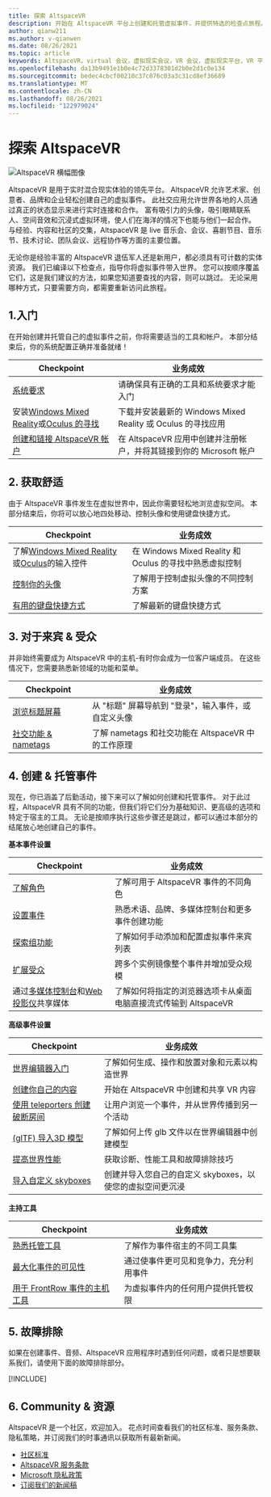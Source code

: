 ```yaml
---
title: 探索 AltspaceVR
description: 开始在 AltspaceVR 平台上创建和托管虚拟事件，并提供特选的检查点旅程。
author: qianw211
ms.author: v-qianwen
ms.date: 08/26/2021
ms.topic: article
keywords: AltspaceVR，virtual 会议，虚拟现实会议，VR 会议，虚拟现实平台，VR 平台，沉浸式虚拟事件，沉浸式 VR 事件，虚拟现实事件，VR 事件，VR 世界大楼，沉浸式 VR 体验，，社会 VR，社会 VR 平台，VR 事件托管，社交虚拟现实，虚拟现实事件托管
ms.openlocfilehash: da13b9491e1b0e4c72d3378301d2b0e2d1c0e134
ms.sourcegitcommit: bedec4cbcf00210c37c076c03a3c31cd8ef36689
ms.translationtype: MT
ms.contentlocale: zh-CN
ms.lasthandoff: 08/26/2021
ms.locfileid: "122979024"
---
```

# <a name="exploring-altspacevr"></a>探索 AltspaceVR

![AltspaceVR 横幅图像](images/altspace-vr-banner.png)

AltspaceVR 是用于实时混合现实体验的领先平台。 AltspaceVR 允许艺术家、创意者、品牌和企业轻松创建自己的虚拟事件。 此社交应用允许世界各地的人员通过真正的状态显示来进行实时连接和合作。 富有吸引力的头像，吸引眼睛联系人、空间音效和沉浸式虚拟环境，使人们在海洋的情况下也能与他们一起合作。 与经验、内容和社区的交集，AltspaceVR 是 live 音乐会、会议、喜剧节目、音乐节、技术讨论、团队会议、远程协作等方面的主要位置。  

无论你是经验丰富的 AltspaceVR 退伍军人还是新用户，都必须具有可计数的实体资源。 我们已编译以下检查点，指导你将虚拟事件带入世界。 您可以按顺序覆盖它们，这是我们建议的方法，如果您知道要查找的内容，则可以跳过。 无论采用哪种方式，只要需要方向，都需要重新访问此旅程。

## <a name="1-getting-started"></a>1.入门

在开始创建并托管自己的虚拟事件之前，你将需要适当的工具和帐户。 本部分结束后，你的系统配置正确并准备就绪！

|  Checkpoint  |  业务成效  |
| --- | --- |
| [系统要求](getting-started/system-requirements.md) | 请确保具有正确的工具和系统要求才能入门 |
| 安装[Windows Mixed Reality](getting-started/wmr-installation.md)或[Oculus 的寻找](getting-started/oculus-installation.md)| 下载并安装最新的 Windows Mixed Reality 或 Oculus 的寻找应用 |
| [创建和链接 AltspaceVR 帐户](getting-started/creating-and-linking-accounts.md) | 在 AltspaceVR 应用中创建并注册帐户，并将其链接到你的 Microsoft 帐户|

## <a name="2-getting-comfortable"></a>2. 获取舒适

由于 AltspaceVR 事件发生在虚拟世界中，因此你需要轻松地浏览虚拟空间。 本部分结束后，你将可以放心地四处移动、控制头像和使用键盘快捷方式。

|  Checkpoint  |  业务成效  |
| --- | --- |
| 了解[Windows Mixed Reality](getting-started/wmr-controls.md)或[Oculus](getting-started/oculus-controls.md)的输入控件 | 在 Windows Mixed Reality 和 Oculus 的寻找中熟悉虚拟控制 |
| [控制你的头像](getting-started/avatar-controls.md) | 了解用于控制虚拟头像的不同控制方案 |
| [有用的键盘快捷方式](getting-started/keyboard-shortcuts.md) | 了解最新的键盘快捷方式 |

## <a name="3-for-guests--audiences"></a>3. 对于来宾 & 受众

并非始终需要成为 AltspaceVR 中的主机-有时你会成为一位客户端成员。 在这些情况下，您需要熟悉新领域的功能和菜单。

|  Checkpoint  |  业务成效  |
| --- | --- |
| [浏览标题屏幕](community/exploring-title-screen.md) | 从 "标题" 屏幕导航到 "登录"，输入事件，或自定义头像 |
| [社交功能 & nametags](faqs/nametags.md) | 了解 nametags 和社交功能在 AltspaceVR 中的工作原理 |

## <a name="4-creating--hosting-events"></a>4. 创建 & 托管事件

现在，你已涵盖了后勤活动，接下来可以了解如何创建和托管事件。 对于此过程，AltspaceVR 具有不同的功能，但我们将它们分为基础知识、更高级的选项和特定于宿主的工具。 无论是按顺序执行这些步骤还是跳过，都可以通过本部分的结尾放心地创建自己的事件。

**基本事件设置**

|  Checkpoint  |  业务成效  |
| --- | --- |
| [了解角色](getting-started/roles.md) | 了解可用于 AltspaceVR 事件的不同角色 |
| [设置事件](tutorials/creating-an-event.md) | 熟悉术语、品牌、多媒体控制台和更多事件创建功能 |
| [探索组功能](tutorials/group-features.md) | 了解如何手动添加和配置虚拟事件来宾列表 |
| [扩展受众](faqs/scaling-audiences.md) | 跨多个实例镜像整个事件并增加受众规模 |
| 通过[多媒体控制台](tutorials/multimedia-console.md)和[Web 投影仪](tutorials/web-projector-streaming.md)共享媒体 | 了解如何将指定的浏览器选项卡从桌面电脑直接流式传输到 AltspaceVR |

**高级事件设置**

|  Checkpoint  |  业务成效  |
| --- | --- |
| [世界编辑器入门](world-building/world-editor-getting-started.md) | 了解如何生成、操作和放置对象和元素以构造世界 |
| [创建你自己的内容](community/creating-content.md) | 开始在 AltspaceVR 中创建和共享 VR 内容 |
| [使用 teleporters 创建破断房间](tutorials/teleporting.md) | 让用户浏览一个事件，并从世界传播到另一个活动 |
| [ (glTF) 导入3D 模型 ](world-building/importing-models.md) | 了解如何上传 glb 文件以在世界编辑器中创建模型 |
| [提高世界性能](world-building/improving-performance.md) | 获取诊断、性能工具和故障排除技巧 |
| [导入自定义 skyboxes](world-building/uploading-custom-skyboxes.md) | 创建并导入您自己的自定义 skyboxes，以使您的虚拟空间更沉浸 |

**主持工具**

|  Checkpoint  |  业务成效  |
| --- | --- |
| [熟悉托管工具](tutorials/host-tools-overview.md) | 了解作为事件宿主的不同工具集 |
| [最大化事件的可见性](tutorials/main-events.md) | 通过使事件更可见和竞争力，充分利用事件 |
| [用于 FrontRow 事件的主机工具](tutorials/host-tools-for-events.md) | 为虚拟事件内的任何用户提供托管权限 |

## <a name="5-troubleshooting"></a>5. 故障排除

如果在创建事件、音频、AltspaceVR 应用程序时遇到任何问题，或者只是想要联系我们，请使用下面的故障排除部分。 

[!INCLUDE[](includes/troubleshooting.md)]

## <a name="6-community--resources"></a>6. Community & 资源

AltspaceVR 是一个社区，欢迎加入。 花点时间查看我们的社区标准、服务条款、隐私策略，并订阅我们的时事通讯以获取所有最新新闻。

* [社区标准](community/community-standards.md)
* [AltspaceVR 服务条款](community/terms-of-service.md)
* [Microsoft 隐私政策](https://privacy.microsoft.com/privacystatement)
* [订阅我们的新闻稿](community/newsletter-subscriptions.md)